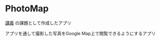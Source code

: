 # PhotoMap
[講義](http://www.ocw.titech.ac.jp/index.php?module=General&action=T0300&GakubuCD=4&GakkaCD=342323&KeiCD=23&course=23&KougiCD=202204852&Nendo=2022&vid=03)
の課題として作成したアプリ

アプリを通して撮影した写真をGoogle Map上で閲覧できるようにするアプリ
